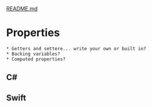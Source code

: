 [README.md](../README.md)

# Properties
    * Getters and settere... write your own or built in?
    * Backing variables?
    * Computed properties?

## C#


## Swift
